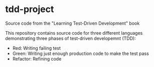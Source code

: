 # tdd-project
Source code from the "Learning Test-Driven Development" book 

This repository contains source code for three different languages demonstrating three phases of test-driven developemnt (TDD):
  - Red: Writing failing test
  - Green: Writing just enough production code to make the test pass
  - Refactor: Refining code

